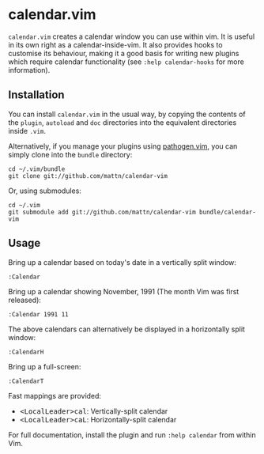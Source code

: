 calendar.vim
============

`calendar.vim` creates a calendar window you can use within vim.  It is useful
in its own right as a calendar-inside-vim.  It also provides hooks to customise
its behaviour, making it a good basis for writing new plugins which require
calendar functionality (see `:help calendar-hooks` for more information).

Installation
------------

You can install `calendar.vim` in the usual way, by copying the contents of the
`plugin`, `autoload` and `doc` directories into the equivalent directories
inside `.vim`.

Alternatively, if you manage your plugins using [pathogen.vim][1], you can
simply clone into the `bundle` directory:

    cd ~/.vim/bundle
    git clone git://github.com/mattn/calendar-vim

Or, using submodules:

    cd ~/.vim
    git submodule add git://github.com/mattn/calendar-vim bundle/calendar-vim

Usage
-----

Bring up a calendar based on today's date in a vertically split window:

    :Calendar

Bring up a calendar showing November, 1991 (The month Vim was first released):

    :Calendar 1991 11

The above calendars can alternatively be displayed in a horizontally split
window:

    :CalendarH

Bring up a full-screen:

    :CalendarT

Fast mappings are provided:

* <kbd>&lt;LocalLeader&gt;cal</kbd>: Vertically-split calendar
* <kbd>&lt;LocalLeader&gt;caL</kbd>: Horizontally-split calendar

For full documentation, install the plugin and run `:help calendar` from within
Vim.

[1]: https://github.com/tpope/vim-pathogen
